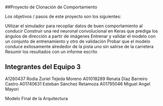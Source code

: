 ##Proyecto de Clonación de Comportamiento

Los objetivos / pasos de este proyecto son los siguientes:

Utilizar el simulador para recopilar datos de buen comportamiento al conducir
Construir una red neuronal convolucional en Keras que prediga los ángulos de dirección a partir de imágenes
Entrenar y validar el modelo con un conjunto de entrenamiento y otro de validación
Probar que el modelo conduce exitosamente alrededor de la pista uno sin salirse de la carretera
Resumir los resultados con un informe escrito

## Integrantes del Equipo 3
A1260437 Rodia Zuriel Tejeda Moreno
A01018289 Renata Díaz Barreiro Castro
A01740631 Esteban Sánchez Retamoza
A01795046 Miguel Angel Mayori


Modelo Final de la Arquitectura

